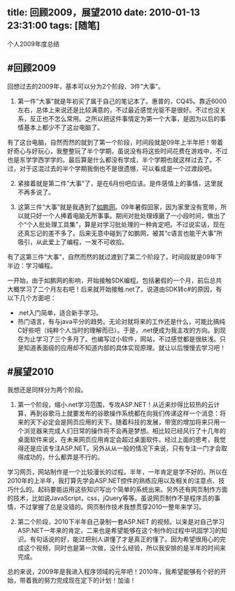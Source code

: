 title: 回顾2009，展望2010
date: 2010-01-13 23:31:00
tags: [随笔]
---

个人2009年度总结

<!-- more -->

#回顾2009
-------------------------

回想过去的2009年，基本可以分为2个阶段、3件”大事”。  

1. 第一件”大事”就是年初买了属于自己的笔记本了。惠普的，CQ45。靠近6000左右，总体上来说还是比较满意的，不过最近感觉光驱不是很好。不过也没关系，反正也不怎么常用。之所以把这件事情定为第一个大事，是因为以后的事情基本上都少不了这台电脑了。  

  有了这台电脑，自然而然的就到了第一个阶段，时间段就是09年上半年把！带着好奇心与好玩心，我整整玩了半个学期，虽说没有将这些时间花费在游戏中，不过也是东学学西学学的。最后算是什么都没有学成，半个学期也就这样过去了。不过，对于这混过去的半个学期我倒也不是很遗憾，可以看成是一个过渡段吧。  

2. 紧接着就是第二件”大事”了，是在6月份吧应该。是件感情上的事情，这里就不再多说了。  

3. 这第三件“大事”就是我遇到了[如鹏网](www.rupeng.com)。09年暑假回家，因为家里没有宽带，所以就只好一个人捧着电脑无所事事。期间对批处理琢磨了一小段时间，做出了个“个人批处理工具集”，算是对学习批处理的一种肯定吧。不过说实话，现在还真忘记的差不多了。后来无意中碰到了如鹏网，被其“c语言也能干大事”所吸引，从此爱上了编程，一发不可收拾。  

有了这第三件“大事”，自然而然的就过渡到了第二个阶段了。时间段就是09年下半边：学习编程。  

一开始，由于如鹏网的影响，开始接触SDK编程。包括暑假的一个月，前后总共大概学习了二个月左右吧！后来就开始接触.net了。说道由SDK转c#的原因，有以下几个方面吧：  
* .net入门简单，适合新手学习。
* 热门语言，有与java平分的趋势。无论对就将来的工作还是什么，可能比搞纯C好些吧（纯粹个人当时的理解而已）。于是，.net便成为我主攻的方向。到现在为止学习了三个多月了。也编写过小软件，网站，不过感觉都是很肤浅。只是知道表面级的应用却不知道内部的具体实现原理。就让以后慢慢去学习吧！  

#展望2010
--------------------------

我想还是同样分为两个阶段。  

1. 第一个阶段，缩小.net学习范围，专攻ASP.NET！从近来炒得比较热的云计算，再到谷歌马上就要发布的谷歌操作系统都在向我们传递这样一个消息：将来的天下必定会是网页应用的天下。随着科技的发展，带宽的增加将来只用一个浏览器来完成人们日常的操作将不会再是梦想。相比较已经风行了十几年的桌面软件来说，在未来网页应用肯定会超过桌面软件。经过上面的思考，我觉得还是应该专注ASP.NET。另外从从一般的情况下来说，只有专注一门才会取得成功的，什么都弄是不行的。  

  学习网页，网站制作是一个比较漫长的过程。半年，一年肯定是学不好的。所以在2010年的上半年，我打算先学会ASP.NET控件的熟练应用以及相关的注意点、技巧什么的。起码要能运用这些知识写出个简单的系统出来。另外还有网页制作方面的技术，比如说JavaScript，css，jQuery等等。虽说网页制作不是程序员的事情，不过掌握了总是没错的。网页制作技术我想贯穿2010一整年来学习。  

2. 第二个阶段，2010下半年自己录制一套ASP.NET 的视频。以来是对自己学习ASP.NET一年来的肯定，二来也是希望能够在这个制作的过程中巩固学习的知识。有句话说的好，能过把别人讲懂了才是真正的懂了。因为希望很用心的完成这个视频，同时也是第一次做，没什么经验，所以我安排的是半年的时间来完成。  

总的来说，2009年是我进入程序领域的元年吧！2010年，我希望能够有个好的开始，带着我的努力完成现在定下的计划！加油！
 
